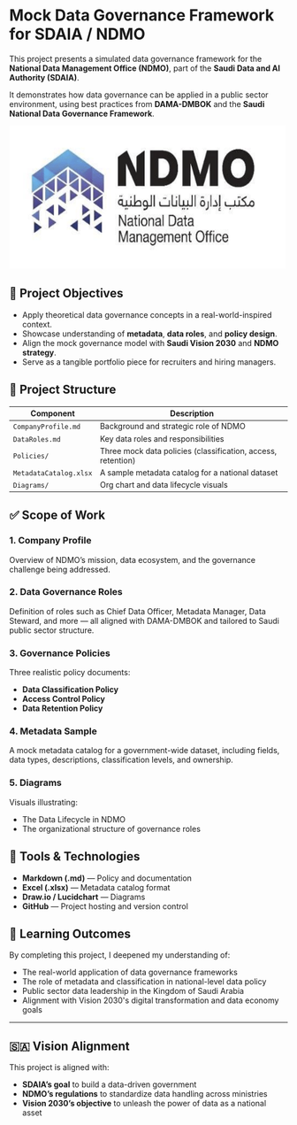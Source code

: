 # Mock Data Governance Framework for SDAIA / NDMO

This project presents a simulated data governance framework for the **National Data Management Office (NDMO)**, part of the **Saudi Data and AI Authority (SDAIA)**.

It demonstrates how data governance can be applied in a public sector environment, using best practices from **DAMA-DMBOK** and the **Saudi National Data Governance Framework**.

![NDMO Logo](NDMOLogo.png)

## 📌 Project Objectives

- Apply theoretical data governance concepts in a real-world-inspired context.
- Showcase understanding of **metadata**, **data roles**, and **policy design**.
- Align the mock governance model with **Saudi Vision 2030** and **NDMO strategy**.
- Serve as a tangible portfolio piece for recruiters and hiring managers.

## 📁 Project Structure

| Component              | Description                                                  |
| ---------------------- | ------------------------------------------------------------ |
| `CompanyProfile.md`    | Background and strategic role of NDMO                        |
| `DataRoles.md`         | Key data roles and responsibilities                          |
| `Policies/`            | Three mock data policies (classification, access, retention) |
| `MetadataCatalog.xlsx` | A sample metadata catalog for a national dataset             |
| `Diagrams/`            | Org chart and data lifecycle visuals                         |

## ✅ Scope of Work

### 1. Company Profile

Overview of NDMO’s mission, data ecosystem, and the governance challenge being addressed.

### 2. Data Governance Roles

Definition of roles such as Chief Data Officer, Metadata Manager, Data Steward, and more — all aligned with DAMA-DMBOK and tailored to Saudi public sector structure.

### 3. Governance Policies

Three realistic policy documents:

- **Data Classification Policy**
- **Access Control Policy**
- **Data Retention Policy**

### 4. Metadata Sample

A mock metadata catalog for a government-wide dataset, including fields, data types, descriptions, classification levels, and ownership.

### 5. Diagrams

Visuals illustrating:

- The Data Lifecycle in NDMO
- The organizational structure of governance roles

## 🧰 Tools & Technologies

- **Markdown (.md)** — Policy and documentation
- **Excel (.xlsx)** — Metadata catalog format
- **Draw.io / Lucidchart** — Diagrams
- **GitHub** — Project hosting and version control

## 🎯 Learning Outcomes

By completing this project, I deepened my understanding of:

- The real-world application of data governance frameworks
- The role of metadata and classification in national-level data policy
- Public sector data leadership in the Kingdom of Saudi Arabia
- Alignment with Vision 2030's digital transformation and data economy goals

---

## 🇸🇦 Vision Alignment

This project is aligned with:

- **SDAIA’s goal** to build a data-driven government
- **NDMO’s regulations** to standardize data handling across ministries
- **Vision 2030’s objective** to unleash the power of data as a national asset
